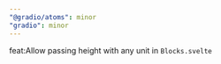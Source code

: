```yaml
---
"@gradio/atoms": minor
"gradio": minor
---
```


feat:Allow passing height with any unit in `Blocks.svelte`
